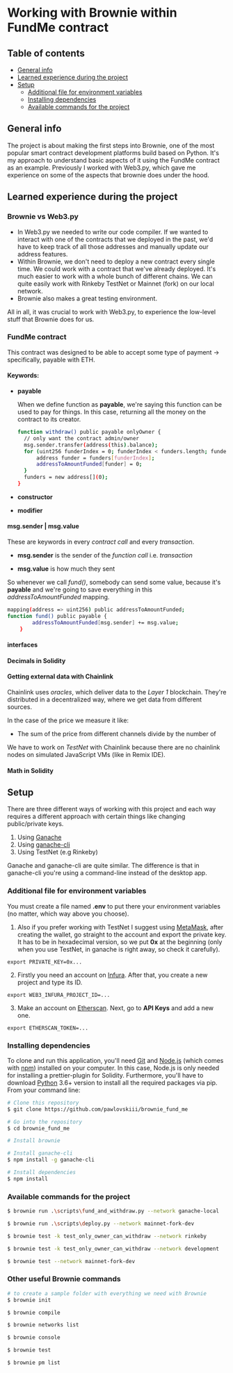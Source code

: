 # Working with Brownie within FundMe contract

## Table of contents

- [General info](#general-info)
- [Learned experience during the project](#learned-experience-during-the-project)
- [Setup](#setup)
  - [Additional file for environment variables](#additional-file-for-environment-variables)
  - [Installing dependencies](#installing-dependencies)
  - [Available commands for the project](#available-commands-for-the-project)

## General info

The project is about making the first steps into Brownie, one of the most popular smart contract development platforms build based on Python. It's my approach to understand basic aspects of it using the FundMe contract as an example. Previously I worked with Web3.py, which gave me experience on some of the aspects that brownie does under the hood.

## Learned experience during the project

### Brownie vs Web3.py

- In Web3.py we needed to write our code compiler. If we wanted to interact with one of the contracts that we deployed in the past, we'd have to keep track of all those addresses and manually update our address features.
- Within Brownie, we don't need to deploy a new contract every single time. We could work with a contract that we've already deployed. It's much easier to work with a whole bunch of different chains. We can quite easily work with Rinkeby TestNet or Mainnet (fork) on our local network.
- Brownie also makes a great testing environment.

All in all, it was crucial to work with Web3.py, to experience the low-level stuff that Brownie does for us.

### FundMe contract

This contract was designed to be able to accept some type of payment -> specifically, payable with ETH.

#### Keywords:

- **payable**

  When we define function as **payable**, we're saying this function can be used to pay for things. In this case, returning all the money on the contract to its creator.

  ```bash
  function withdraw() public payable onlyOwner {
  	// only want the contract admin/owner
  	msg.sender.transfer(address(this).balance);
  	for (uint256 funderIndex = 0; funderIndex < funders.length; funderIndex++) {
  		address funder = funders[funderIndex];
  		addressToAmountFunded[funder] = 0;
  	}
  	funders = new address[](0);
  }
  ```

- **constructor**

- **modifier**

#### msg.sender | msg.value

These are keywords in every _contract call_ and every _transaction_.

- **msg.sender** is the sender of the _function call_ i.e. _transaction_

- **msg.value** is how much they sent

So whenever we call _fund()_, somebody can send some value, because it's **payable** and we're going to save everything in this _addressToAmountFunded_ mapping.

```bash
mapping(address => uint256) public addressToAmountFunded;
function fund() public payable {
        addressToAmountFunded[msg.sender] += msg.value;
    }
```

#### interfaces

#### Decimals in Solidity

#### Getting external data with Chainlink

Chainlink uses _oracles_, which deliver data to the _Layer 1_ blockchain. They're distributed in a decentralized way, where we get data from different sources.

In the case of the price we measure it like:

- The sum of the price from different channels divide by the number of

We have to work on _TestNet_ with Chainlink because there are no chainlink nodes on simulated JavaScript VMs (like in Remix IDE).

#### Math in Solidity

## Setup

There are three different ways of working with this project and each way requires a different approach with certain things like changing public/private keys.

1. Using [Ganache](https://trufflesuite.com/ganache/index.html)
2. Using [ganache-cli](https://www.npmjs.com/package/ganache-cli)
3. Using TestNet (e.g Rinkeby)

Ganache and ganache-cli are quite similar. The difference is that in ganache-cli you're using a command-line instead of the desktop app.

### Additional file for environment variables

You must create a file named **.env** to put there your environment variables (no matter, which way above you choose).

1. Also if you prefer working with TestNet I suggest using [MetaMask](https://metamask.io/), after creating the wallet, go straight to the account and export the private key. It has to be in hexadecimal version, so we put **0x** at the beginning (only when you use TestNet, in ganache is right away, so check it carefully).

```
export PRIVATE_KEY=0x...
```

2. Firstly you need an account on [Infura](https://infura.io/). After that, you create a new project and type its ID.

```
export WEB3_INFURA_PROJECT_ID=...
```

3. Make an account on [Etherscan](https://etherscan.io/). Next, go to **API Keys** and add a new one.

```
export ETHERSCAN_TOKEN=...
```

### Installing dependencies

To clone and run this application, you'll need [Git](https://git-scm.com) and [Node.js](https://nodejs.org/en/download/) (which comes with [npm](http://npmjs.com)) installed on your computer. In this case, Node.js is only needed for installing a prettier-plugin for Solidity. Furthermore, you'll have to download [Python](https://www.python.org/downloads/) 3.6+ version to install all the required packages via pip. From your command line:

```bash
# Clone this repository
$ git clone https://github.com/pawlovskiii/brownie_fund_me

# Go into the repository
$ cd brownie_fund_me

# Install brownie

# Install ganache-cli
$ npm install -g ganache-cli

# Install dependencies
$ npm install
```

### Available commands for the project

```bash
$ brownie run .\scripts\fund_and_withdraw.py --network ganache-local

$ brownie run .\scripts\deploy.py --network mainnet-fork-dev

$ brownie test -k test_only_owner_can_withdraw --network rinkeby

$ brownie test -k test_only_owner_can_withdraw --network development

$ brownie test --network mainnet-fork-dev
```

### Other useful Brownie commands

```bash
# to create a sample folder with everything we need with Brownie
$ brownie init

$ brownie compile

$ brownie networks list

$ brownie console

$ brownie test

$ brownie pm list
```
